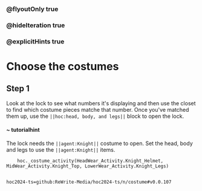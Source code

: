 ### @flyoutOnly true
### @hideIteration true
### @explicitHints true

# Choose the costumes

## Step 1
Look at the lock to see what numbers it's displaying and then use the closet to find which costume pieces matche that number. Once you've matched them up, use the ``||hoc:head, body, and legs||`` block to open the lock.

#### ~ tutorialhint
The lock needs the ``||agent:Knight||`` costume to open. Set the head, body and legs to use the ``||agent:Knight||`` items.


```ghost
    hoc._costume_activity(HeadWear_Activity.Knight_Helmet, MidWear_Activity.Knight_Top, LowerWear_Activity.Knight_Legs)
```
```template     
```

```package
hoc2024-ts=github:ReWrite-Media/hoc2024-ts/n/costume#v0.0.107
```